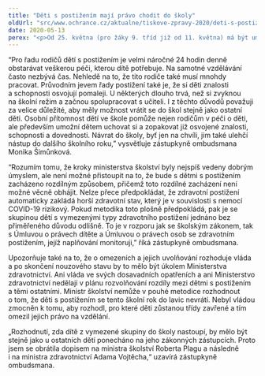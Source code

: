 ```yaml
---
title: "Děti s postižením mají právo chodit do školy"
oldUrl: "src/www.ochrance.cz/aktualne/tiskove-zpravy-2020/deti-s-postizenim-maji-pravo-chodit-do-skoly"
date: 2020-05-13
perex: "<p>Od 25. května (pro žáky 9. tříd již od 11. května) má být umožněn opětovný návrat dětí do základních škol. Rodiče si mohou vybrat, zda jejich děti budou v tomto školním roce školu navštěvovat. Ministerstvo školství však v metodice vymezilo, že se tato volba netýká dětí s postižením. Školy a třídy pro žáky s tělesným postižením, mentálním postižením, souběžným postižením více vadami, poruchami autistického spektra či závažnými poruchami chování mají zůstat do 30. června 2020 uzavřeny. Zástupkyně ombudsmana se proto obrátila dopisem na ministra školství, aby umožnil také dětem s postižením přístup ke vzdělání za stejných podmínek, jaké mají ostatní.</p>"
---
```


<!-- imported from the old website -->

<p>“Pro řadu rodičů dětí s postižením je velmi náročné 24 hodin denně obstarávat veškerou péči, kterou dítě potřebuje. Na samotné vzdělávání často nezbývá čas. Nehledě na to, že tito rodiče také musí mnohdy pracovat. Průvodním jevem řady postižení také je, že si děti znalosti a schopnosti osvojují pomaleji. U některých dlouho trvá, než si zvyknou na školní režim a začnou spolupracovat s učiteli. I z těchto důvodů považuji za velice důležité, aby měly možnost vrátit se do škol stejně jako ostatní děti. Osobní přítomnost dětí ve škole pomůže nejen rodičům v péči o děti, ale především umožní dětem uchovat si a zopakovat již osvojené znalosti, schopnosti a dovednosti. Návrat do školy, byť jen na chvíli, jim také ulehčí nástup do dalšího školního roku,” vysvětluje zástupkyně ombudsmana Monika Šimůnková.</p><p>“Rozumím tomu, že kroky ministerstva školství byly nejspíš vedeny dobrým úmyslem, ale není možné přistoupit na to, že bude s dětmi s postižením zacházeno rozdílným způsobem, přičemž toto rozdílné zacházení není možné věcně obhájit. Nelze přece předpokládat, že zdravotní postižení automaticky zakládá horší zdravotní stav, který je v souvislosti s nemocí COVID-19 rizikový. Pokud metodika toto plošně předpokládá, pak je se skupinou dětí s vymezenými typy zdravotního postižení jednáno bez přiměřeného důvodu odlišně. To je v rozporu jak se školským zákonem, tak s Úmluvou o právech dítěte a Úmluvou o právech osob se zdravotním postižením, jejíž naplňování monitoruji,” říká zástupkyně ombudsmana.</p><p>Upozorňuje také na to, že o omezeních a jejich uvolňování rozhoduje vláda a po skončení nouzového stavu by to mělo být úkolem Ministerstva zdravotnictví. Ani vláda ve svých dosavadních opatřeních a ani Ministerstvo zdravotnictví nedělají v plánu rozvolňování rozdíly mezi dětmi s postižením a těmi ostatními. Ministr školství nemůže v pouhé metodice rozhodnout o tom, že děti s postižením se tento školní rok do lavic nevrátí. Nebyl vládou zmocněn k tomu, aby rozhodl, pro které děti zůstanou třídy zavřené a tím omezil jejich právo na vzdělání.</p><p>„Rozhodnutí, zda dítě z vymezené skupiny do školy nastoupí, by mělo být stejně jako u ostatních dětí ponecháno na jeho zákonných zástupcích. Proto jsem se obrátila dopisem na ministra školství Roberta Plagu a následně i na ministra zdravotnictví Adama Vojtěcha,“ uzavírá zástupkyně ombudsmana.</p>
